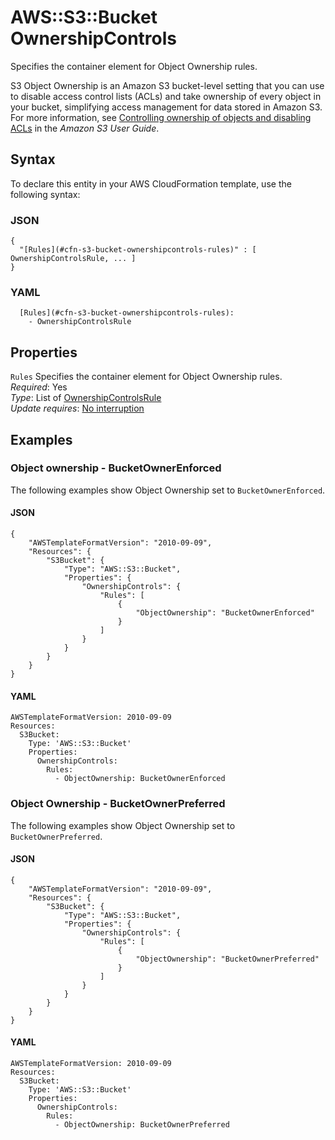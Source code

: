 # AWS::S3::Bucket OwnershipControls<a name="aws-properties-s3-bucket-ownershipcontrols"></a>

Specifies the container element for Object Ownership rules\.

S3 Object Ownership is an Amazon S3 bucket\-level setting that you can use to disable access control lists \(ACLs\) and take ownership of every object in your bucket, simplifying access management for data stored in Amazon S3\. For more information, see [Controlling ownership of objects and disabling ACLs](https://docs.aws.amazon.com/AmazonS3/latest/userguide/about-object-ownership.html) in the *Amazon S3 User Guide*\. 

## Syntax<a name="aws-properties-s3-bucket-ownershipcontrols-syntax"></a>

To declare this entity in your AWS CloudFormation template, use the following syntax:

### JSON<a name="aws-properties-s3-bucket-ownershipcontrols-syntax.json"></a>

```
{
  "[Rules](#cfn-s3-bucket-ownershipcontrols-rules)" : [ OwnershipControlsRule, ... ]
}
```

### YAML<a name="aws-properties-s3-bucket-ownershipcontrols-syntax.yaml"></a>

```
  [Rules](#cfn-s3-bucket-ownershipcontrols-rules): 
    - OwnershipControlsRule
```

## Properties<a name="aws-properties-s3-bucket-ownershipcontrols-properties"></a>

`Rules`  <a name="cfn-s3-bucket-ownershipcontrols-rules"></a>
Specifies the container element for Object Ownership rules\.  
*Required*: Yes  
*Type*: List of [OwnershipControlsRule](aws-properties-s3-bucket-ownershipcontrolsrule.md)  
*Update requires*: [No interruption](https://docs.aws.amazon.com/AWSCloudFormation/latest/UserGuide/using-cfn-updating-stacks-update-behaviors.html#update-no-interrupt)

## Examples<a name="aws-properties-s3-bucket-ownershipcontrols--examples"></a>



### Object ownership \- BucketOwnerEnforced<a name="aws-properties-s3-bucket-ownershipcontrols--examples--Object_ownership_-_BucketOwnerEnforced"></a>

The following examples show Object Ownership set to `BucketOwnerEnforced`\.

#### JSON<a name="aws-properties-s3-bucket-ownershipcontrols--examples--Object_ownership_-_BucketOwnerEnforced--json"></a>

```
{
    "AWSTemplateFormatVersion": "2010-09-09",
    "Resources": {
        "S3Bucket": {
            "Type": "AWS::S3::Bucket",
            "Properties": {
                "OwnershipControls": {
                    "Rules": [
                        {
                            "ObjectOwnership": "BucketOwnerEnforced"
                        }
                    ]
                }
            }
        }
    }
}
```

#### YAML<a name="aws-properties-s3-bucket-ownershipcontrols--examples--Object_ownership_-_BucketOwnerEnforced--yaml"></a>

```
AWSTemplateFormatVersion: 2010-09-09
Resources:
  S3Bucket:
    Type: 'AWS::S3::Bucket'
    Properties:
      OwnershipControls:
        Rules:
          - ObjectOwnership: BucketOwnerEnforced
```

### Object Ownership \- BucketOwnerPreferred<a name="aws-properties-s3-bucket-ownershipcontrols--examples--Object_Ownership_-_BucketOwnerPreferred"></a>

The following examples show Object Ownership set to `BucketOwnerPreferred`\.

#### JSON<a name="aws-properties-s3-bucket-ownershipcontrols--examples--Object_Ownership_-_BucketOwnerPreferred--json"></a>

```
{
    "AWSTemplateFormatVersion": "2010-09-09",
    "Resources": {
        "S3Bucket": {
            "Type": "AWS::S3::Bucket",
            "Properties": {
                "OwnershipControls": {
                    "Rules": [
                        {
                            "ObjectOwnership": "BucketOwnerPreferred"
                        }
                    ]
                }
            }
        }
    }
}
```

#### YAML<a name="aws-properties-s3-bucket-ownershipcontrols--examples--Object_Ownership_-_BucketOwnerPreferred--yaml"></a>

```
AWSTemplateFormatVersion: 2010-09-09
Resources:
  S3Bucket:
    Type: 'AWS::S3::Bucket'
    Properties:
      OwnershipControls:
        Rules:
          - ObjectOwnership: BucketOwnerPreferred
```